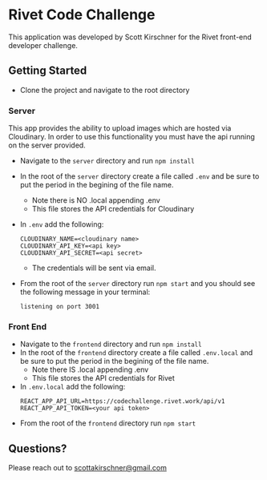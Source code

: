 # Rivet Code Challenge

This application was developed by Scott Kirschner for the Rivet front-end developer challenge. 

## Getting Started

- Clone the project and navigate to the root directory

### Server 
This app provides the ability to upload images which are hosted via Cloudinary. In order to use this functionality you must have the api running on the server provided.  
- Navigate to the  `server` directory and run `npm install` 
- In the root of the `server` directory create a file called `.env` and be sure to put the period in the begining of the file name.      
    - Note there is NO .local appending .env
    - This file stores the API credentials for Cloudinary
- In `.env` add the following:

    ```
    CLOUDINARY_NAME=<cloudinary name>
    CLOUDINARY_API_KEY=<api key>
    CLOUDINARY_API_SECRET=<api secret>
    ```
    - The credentials will be sent via email. 
- From the root of the `server` directory run `npm start` and you should see the following message in your terminal:
    ```
    listening on port 3001
    ```

### Front End
- Navigate to the `frontend` directory and run `npm install`
- In the root of the `frontend` directory create a file called `.env.local` and be sure to put the period in the begining of the file name.      
    - Note there IS .local appending .env
    - This file stores the API credentials for Rivet
- In `.env.local` add the following:
    ```
    REACT_APP_API_URL=https://codechallenge.rivet.work/api/v1
    REACT_APP_API_TOKEN=<your api token>
    ```
- From the root of the `frontend` directory run `npm start`


## Questions?
Please reach out to scottakirschner@gmail.com
